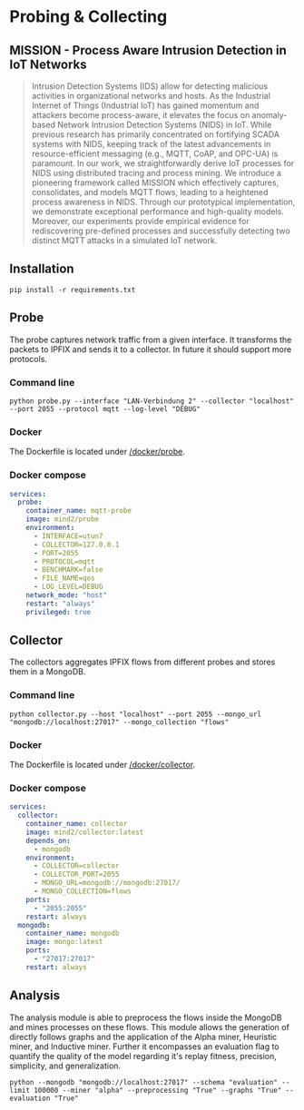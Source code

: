 # Probing & Collecting
## MISSION - Process Aware Intrusion Detection in IoT Networks

> Intrusion Detection Systems (IDS) allow for detecting malicious activities in organizational networks and hosts. As the Industrial Internet of Things (Industrial IoT) has gained momentum and attackers become process-aware, it elevates the focus on anomaly-based Network Intrusion Detection Systems (NIDS) in IoT. While previous research has primarily concentrated on fortifying SCADA systems with NIDS, keeping track of the latest advancements in resource-efficient messaging (e.g., MQTT, CoAP, and OPC-UA) is paramount. In our work, we straightforwardly derive IoT processes for NIDS using distributed tracing and process mining. We introduce a pioneering framework called MISSION which effectively captures, consolidates, and models MQTT flows, leading to a heightened process awareness in NIDS. Through our prototypical implementation, we demonstrate exceptional performance and high-quality models. Moreover, our experiments provide empirical evidence for rediscovering pre-defined processes and successfully detecting two distinct MQTT attacks in a simulated IoT network. 

## Installation
```shell
pip install -r requirements.txt
```
## Probe
The probe captures network traffic from a given interface. It transforms the packets to IPFIX and sends it to a collector. In future it should support more protocols.  
### Command line
```shell
python probe.py --interface "LAN-Verbindung 2" --collector "localhost" --port 2055 --protocol mqtt --log-level "DEBUG"
```
### Docker 
The Dockerfile is located under [/docker/probe](https://git.uni-regensburg.de/mind2/mind2/-/blob/master/docker/collector/Dockerfile).

### Docker compose
```yaml
services:
  probe:
    container_name: mqtt-probe
    image: mind2/probe
    environment:
      - INTERFACE=utun7
      - COLLECTOR=127.0.0.1
      - PORT=2055
      - PROTOCOL=mqtt
      - BENCHMARK=false
      - FILE_NAME=qos
      - LOG_LEVEL=DEBUG
    network_mode: "host"
    restart: "always"
    privileged: true
```
## Collector
The collectors aggregates IPFIX flows from different probes and stores them in a MongoDB.
### Command line
```shell
python collector.py --host "localhost" --port 2055 --mongo_url "mongodb://localhost:27017" --mongo_collection "flows"
```

### Docker 
The Dockerfile is located under [/docker/collector](https://git.uni-regensburg.de/mind2/mind2/-/blob/master/docker/probe/Dockerfile).

### Docker compose
```yaml
services:
  collector:
    container_name: collector
    image: mind2/collector:latest
    depends_on:
      - mongodb
    environment:
      - COLLECTOR=collector
      - COLLECTOR_PORT=2055
      - MONGO_URL=mongodb://mongodb:27017/
      - MONGO_COLLECTION=flows
    ports:
      - "2055:2055"
    restart: always
  mongodb:
    container_name: mongodb
    image: mongo:latest
    ports:
      - "27017:27017"
    restart: always
```
## Analysis
The analysis module is able to preprocess the flows inside the MongoDB and mines processes on these flows. This module allows the generation of directly follows graphs and the application of the Alpha miner, Heuristic miner, and Inductive miner. Further it encompasses an evaluation flag to quantify the quality of the model regarding it's replay fitness, precision, simplicity, and generalization. 
```shell
python --mongodb "mongodb://localhost:27017" --schema "evaluation" --limit 100000 --miner "alpha" --preprocessing "True" --graphs "True" --evaluation "True" 
```


